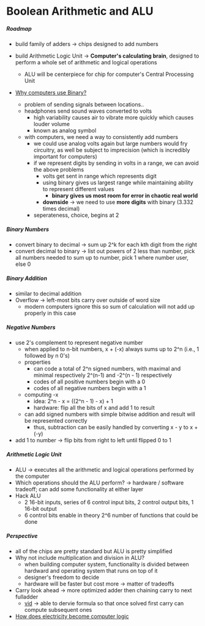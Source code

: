 # Boolean Arithmetic and ALU

##### Roadmap
* build family of adders -> chips designed to add numbers
* build Arithmetic Logic Unit -> **Computer's calculating brain**, designed to perform a whole set of arithmetic and logical operations
  * ALU will be centerpiece for chip for computer's Central Processing Unit

* [Why computers use Binary?](https://www.youtube.com/watch?v=1sWCBgGALXE)
  * problem of sending signals between locations..
  * headphones send sound waves converted to volts
    * high variability causes air to vibrate more quickly which causes louder volume
    * known as analog symbol
  * with computers, we need a way to consistently add numbers
    * we could use analog volts again but large numbers would fry circuitry, as well be subject to imprecision (which is incredibly important for computers)
    * if we represent digits by sending in volts in a range, we can avoid the above problems
      * volts get sent in range which represents digit
      * using binary gives us largest range while maintaining ability to represent different values
        * **binary gives us most room for error in chaotic real world**
      * **downside** -> we need to use **more digits** with binary (3.332 times decimal)
    * seperateness, choice, begins at 2

##### Binary Numbers
* convert binary to decimal -> sum up 2^k for each kth digit from the right
* convert decimal to binary -> list out powers of 2 less than number, pick all numbers needed to sum up to number, pick 1 where number user, else 0

##### Binary Addition
* similar to decimal addition
* Overflow -> left-most bits carry over outside of word size
  * modern computers ignore this so sum of calculation will not add up properly in this case

##### Negative Numbers
* use 2's complement to represent negative number
  * when applied to n-bit numbers, x + (-x) always sums up to 2^n (i.e., 1 followed by n 0's)
  * properties
    * can code a total of 2^n signed numbers, with maximal and minimal respectively 2^(n-1) and -2^(n - 1) respectively
    * codes of all positive numbers begin with a 0
    * codes of all negative numbers begin with a 1
  * computing -x
    * idea: 2^n - x = ((2^n - 1) - x) + 1
    * hardware: flip all the bits of x and add 1 to result
  * can add signed numbers with simple bitwise addition and result will be represented correctly
    * thus, subtraction can be easily handled by converting x - y to x + (-y)
* add 1 to number -> flip bits from right to left until flipped 0 to 1

##### Arithmetic Logic Unit
* ALU -> executes all the arithmetic and logical operations performed by the computer
* Which operations should the ALU perform? -> hardware / software tradeoff; can add some functionality at either layer
* Hack ALU
  * 2 16-bit inputs, series of 6 control input bits, 2 control output bits, 1 16-bit output
  * 6 control bits enable in theory 2^6 number of functions that could be done

##### Perspective
* all of the chips are pretty standard but ALU is pretty simplified
* Why not include multiplication and division in ALU?
  * when building computer system, functionality is divided between hardward and operating system that runs on top of it
  * designer's freedom to decide
  * hardware will be faster but cost more -> matter of tradeoffs
* Carry look ahead -> more optimized adder then chaining carry to next fulladder
  * [vid](https://www.youtube.com/watch?v=6Z1WikEWxH0) -> able to dervie formula so that once solved first carry can compute subsequent ones
* [How does electricity become computer logic](https://www.quora.com/How-do-computers-work-the-way-they-do-When-does-electricity-become-executable-logic-and-how)
